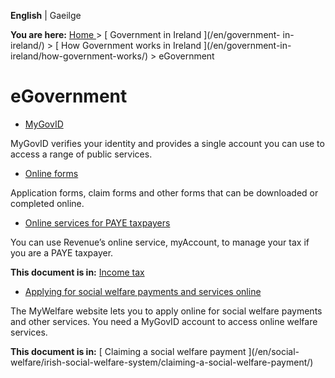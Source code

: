**English** |  Gaeilge 

**You are here:** [ Home ](/en/) > [ Government in Ireland ](/en/government-
in-ireland/) > [ How Government works in Ireland ](/en/government-in-
ireland/how-government-works/) > eGovernment

#  eGovernment

  * [ MyGovID ](/en/government-in-ireland/how-government-works/egovernment/mygovid/)

MyGovID verifies your identity and provides a single account you can use to
access a range of public services.

  * [ Online forms ](/en/government-in-ireland/how-government-works/egovernment/online-forms/)

Application forms, claim forms and other forms that can be downloaded or
completed online.

  * [ Online services for PAYE taxpayers ](/en/money-and-tax/tax/income-tax/online-services-for-paye-taxpayers/)

You can use Revenue’s online service, myAccount, to manage your tax if you are
a PAYE taxpayer.

**This document is in:** [ Income tax ](/en/money-and-tax/tax/income-tax/)

  * [ Applying for social welfare payments and services online ](/en/social-welfare/irish-social-welfare-system/claiming-a-social-welfare-payment/applying-for-social-welfare-payments-and-services-online/)

The MyWelfare website lets you to apply online for social welfare payments and
other services. You need a MyGovID account to access online welfare services.

**This document is in:** [ Claiming a social welfare payment ](/en/social-
welfare/irish-social-welfare-system/claiming-a-social-welfare-payment/)
